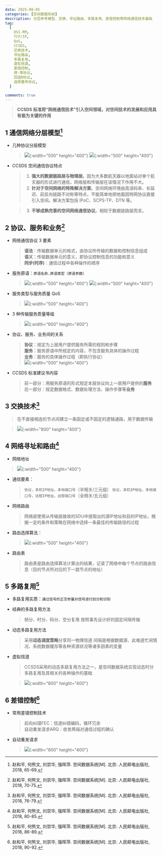 ```yaml
---
data: 2025-08-05
categories: [空间数据系统]
description: 分层参考模型、交换、寻址路由、多路复用、差错控制等网络通信技术基础
tag:
  [
    OSI-RM,
    TCP/IP,
    QoS,
    CCSDS,
    交换技术,
    寻址路由,
    多路复用,
    虚拟信道,
    差错控制,
    停-等协议,
    回退N协议,
    选择重传协议,
  ]

comments: true
---
```


> **CCSDS 标准将“网络通信技术”引入空间领域，对空间技术的发展和应用具有极为关键的作用**



## 1 通信网络分层模型[^1]

- 几种协议分层模型

  > ![](/img/2025-08-05/Snipaste_2025-08-18_11-20-13.jpg){:width="500" height="400"}
  > ![](/img/2025-08-05/Snipaste_2025-08-18_11-59-29.jpg){:width="500" height="400"}

- CCSDS 空间通信协议特点

  > 1. **强大的数据链路层与物理层**。因为大多数航天器以地面站对单个航天器的形式进行通信，网络层和传输层在该情况下作用不大。
  > 2. **针对于空间网络的特殊解决方案**。空间网络环境由高误码率、长延迟、前反向链路不对称等特点，不能简单地把地面因特网协议直接引入空间。解决方案包括 IPoC、SCPS-TP、DTN 等。

  > 3. **不够成熟完善的空间网络通信协议**。相较于数据链路层而言。

## 2 协议、服务和业务[^2]

- 网络通信协议 3 要素

  > **语法**：传输数据单元的格式，由协议所传输的数据和控制信息组成  
  > **语义**：传输数据单元的意义，即协议控制信息的功能和意义  
  > **同步(时序)**：通信过程中各种操作的顺序

- 服务原语：`原语名称.原语类型（原语参数）`

  > ![](/img/2025-08-05/Snipaste_2025-08-18_12-38-48.jpg){:width="500" height="400"}
  > ![](/img/2025-08-05/Snipaste_2025-08-18_12-43-02.jpg){:width="500" height="400"}

- 服务类型与服务质量 QoS

  > ![](/img/2025-08-05/Snipaste_2025-08-18_12-54-27.jpg){:width="500" height="400"}

- 3 种传输服务质量等级

  > ![](/img/2025-08-05/Snipaste_2025-08-18_13-03-20.jpg){:width="600" height="400"}

- 协议、服务、业务间的关系

  > **协议**：规定为上层用户提供服务所需的规则和步骤  
  > **服务**：服务原语中所规定的内容，不包含服务具体的操作过程  
  > **业务**：服务的具体操作过程（即执行协议）  
  > ![](/img/2025-08-05/Snipaste_2025-08-18_12-47-16.jpg){:width="500" height="400"}

- CCSDS 标准建议书内容
  > 前一部分：用服务原语的形式规定本层协议向上一层用户提供的**服务**  
  > 后一部分：规定数据格式、数据处理方法、操作步骤等**业务**

## 3 交换技术[^3]

> 在不直接相连的节点间建立一条固定或不固定的逻辑通路，用于数据传输

> ![](/img/2025-08-05/Snipaste_2025-08-18_19-09-37.jpg){:width="800" height="400"}

## 4 网络寻址和路由[^4]
- 网络地址
> ![](/img/2025-08-05/Snipaste_2025-08-18_19-15-06.jpg){:width="500" height="400"}

- 通信要素：
  > `协议，本机IP地址，本地端口号`（半相关/三元组）
  > `协议，本机IP地址，本地端口号，远程IP地址，远程端口号`（全相关/五元组）

- 网络路由
  > 网络层使用从传输层接收的SDU中提取出的源IP地址和目的IP地址，根据一定的条件和策略在网络中选择一条最佳的传输路径的过程

- 路由选择算法：
  > ![](/img/2025-08-05/Snipaste_2025-08-18_20-33-47.jpg){:width="500" height="400"}

- 路由表
  > 路由表是路由选择算法计算出的结果，记录了网络中每个节点的路由信息（目的节点所对应的下一跳节点的地址）




## 5 多路复用[^5]
- 多路复用实质：`通过信号的正交参量对信号进行划分和识别`
- 经典的多路复用方法
  > 频分、时分、码分、空分复用
  > 按照事先设计好的固定间隔传输
- 动态多路复用方法
  > 采用**动态调度策略**分享同一物理信道 
  > 间隔是根据数据源、此难道忙闲情况、系统数据缓存等各种资源状况等诸多因素的变量
- 虚拟信道
  > CCSDS采用的动态多路复用方法之一，是空间数据系统实现动态时分多路复用及其相关的各种操作的基础

  > ![](/img/2025-08-05/Snipaste_2025-08-18_20-51-19.jpg){:width="800" height="400"}

## 6 差错控制[^6]
- 常用差错控制技术
  > 前向纠错FEC：信道纠错编码，循环冗余  
  > 自动重发请求ARQ：收发两端对通信过程的确认

- 自动重发请求
  > ![](/img/2025-08-05/Snipaste_2025-08-18_21-15-48.jpg){:width="800" height="400"}
  


[^1]: 赵和平, 何熊文, 刘崇华, 强晖萍. 空间数据系统[M]. 北京: 人民邮电出版社, 2018, 65-69.
[^2]: 赵和平, 何熊文, 刘崇华, 强晖萍. 空间数据系统[M]. 北京: 人民邮电出版社, 2018, 70-75.
[^3]: 赵和平, 何熊文, 刘崇华, 强晖萍. 空间数据系统[M]. 北京: 人民邮电出版社, 2018, 76-79.
[^4]: 赵和平, 何熊文, 刘崇华, 强晖萍. 空间数据系统[M]. 北京: 人民邮电出版社, 2018, 80-85.
[^5]: 赵和平, 何熊文, 刘崇华, 强晖萍. 空间数据系统[M]. 北京: 人民邮电出版社, 2018, 86-89.
[^6]: 赵和平, 何熊文, 刘崇华, 强晖萍. 空间数据系统[M]. 北京: 人民邮电出版社, 2018, 90-92.
